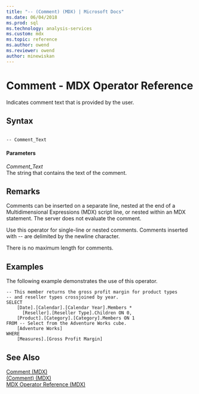 ```yaml
---
title: "-- (Comment) (MDX) | Microsoft Docs"
ms.date: 06/04/2018
ms.prod: sql
ms.technology: analysis-services
ms.custom: mdx
ms.topic: reference
ms.author: owend
ms.reviewer: owend
author: minewiskan
---
```

# Comment - MDX Operator Reference


  Indicates comment text that is provided by the user.  
  
## Syntax  
  
```  
  
-- Comment_Text      
```  
  
#### Parameters  
 *Comment_Text*  
 The string that contains the text of the comment.  
  
## Remarks  
 Comments can be inserted on a separate line, nested at the end of a Multidimensional Expressions (MDX) script line, or nested within an MDX statement. The server does not evaluate the comment.  
  
 Use this operator for single-line or nested comments. Comments inserted with -- are delimited by the newline character.  
  
 There is no maximum length for comments.  
  
## Examples  
 The following example demonstrates the use of this operator.  
  
```  
-- This member returns the gross profit margin for product types  
-- and reseller types crossjoined by year.  
SELECT   
    [Date].[Calendar].[Calendar Year].Members *  
      [Reseller].[Reseller Type].Children ON 0,  
    [Product].[Category].[Category].Members ON 1  
FROM -- Select from the Adventure Works cube.  
    [Adventure Works]  
WHERE  
    [Measures].[Gross Profit Margin]  
```  
  
## See Also  
 [Comment &#40;MDX&#41;](../mdx/comment-mdx.md)   
 [&#40;Comment&#41; &#40;MDX&#41;](../mdx/comment-mdx-double-slash.md)   
 [MDX Operator Reference &#40;MDX&#41;](../mdx/mdx-operator-reference-mdx.md)  
  
  
